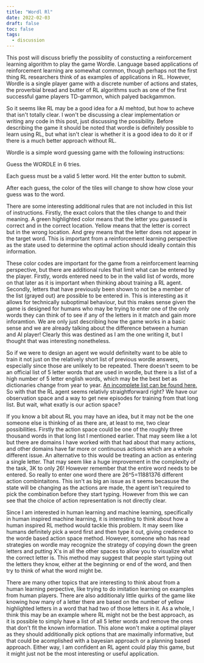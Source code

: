 ```yaml
---
title: "Wordl Rl"
date: 2022-02-03
draft: false
toc: false
tags:
  - discussion
---
```



This post will discuss briefly the possiblity of constucting a reinforcement learning algorithm to play the game Wordle. Language based applications of reinforcement learning are somewhat common, though perhaps not the first thing RL researchers think of as examples of applications in RL. However, Wordle is a single player game with a discrete number of actions and states, the proverbial bread and butter of RL algorithms such as one of the first successful game players TD-gammon, which palyed backgammon. 


So it seems like RL may be a good idea for a AI mehtod, but how to acheve that isn't totally clear. I won't be discussing a clear implementation or writing any code in this post, just discussing the possibility. Before describing the game it should be noted that wordle is definitely possible to learn using RL, but what isn't clear is whether it is a good idea to do it or if there is a much better approach without RL. 

Wordle is a simple word guessing game with the following instructions:  

Guess the WORDLE in 6 tries.

Each guess must be a valid 5 letter word. Hit the enter button to submit.

After each guess, the color of the tiles will change to show how close your guess was to the word.

There are some interesting additional rules that are not included in this list of instructions. Firstly, the exact colors that the tiles change to and their meaning. A green highlighted color means that the letter you guessed is correct and in the correct location. Yellow means that the letter is correct but in the wrong location. And grey means that the letter does not appear in the target word. This is important from a reinforcement learning perspective as the state used to determine the optimal action should ideally contain this information. 

These color codes are important for the game from a reinforcement learning perspective, but there are additional rules that limit what can be entered by the player. Firstly, words entered need to be in the valid list of words, more on that later as it is important when thinking about training a RL agent. Secondly, letters that have previously been shown to not be a member of the list (grayed out) are possible to be entered in. This is interesting as it allows for technically suboptimal behaviour, but this makes sense given the game is designed for humans who may be trying to enter one of the only words they can think of to see if any of the letters in it match and gain more inforamtion. We are only just describing how the game works in a basic sense and we are already talking about the difference between a human and AI player! Clearly this was destined as I am the one writing it, but I thought that was interesting nonetheless.  

So if we were to design an agent we would definitelty want to be able to train it not just on the relatively short list of previous wordle answers, especially since those are unlikely to be repeated. There doesn't seem to be an official list of 5 letter words that are used in wordle, but there is a list of a high number of 5 letter english words, which may be the best bet as dictionaries change from year to year. [An incomplete list can be found here.](https://eslforums.com/5-letter-words/) So with that the RL agent seems relativly straightforward right? We have our observation space and a way to get new episodes for training from that long list. But wait, what exatly is our action space? 

If you know a bit about RL you may have an idea, but it may not be the one someone else is thinking of as there are, at least to me, two clear possibilities. Firstly the action space could be one of the roughly three thousand words in that long list I mentioned earlier. That may seem like a lot but there are domains I have worked with that had about that many actions, and other domains have far more or continuous actions which are a whole different issue. An alternative to this would be treating an action as entering a single letter. That may seem like a huge improvement in the complexity of the task, 3K to only 26! However remember that the entire word needs to be entered. So really to enter one word there are 26^5=11881376 different action combintaitons. This isn't as big an issue as it seems becasuse the state will be changing as the actions are made, the agent isn't required to pick the combination before they start typing. However from this we can see that the choice of action representation is not directly clear. 

Since I am interested in human learning and machine learning, specifically in human inspired machine learning, it is interesting to think about how a human inspired RL method would tackle this problem. It may seem like humans definitely pick a word first and then type it out, giving credence to the worde based action space method. However, someone who has read strategies on wordle may recognize the strategy of copying down the green letters and putting X's in all the other spaces to allow you to visualize what the correct letter is. This method may suggest that people start typing out the letters they know, either at the beginning or end of the word, and then try to think of what the word might be. 

There are many other topics that are interesting to think about from a human learning perpective, like trying to do imitation learning on examples from human players. There are also additionaly little quirks of the game like knowing how many of a letter there are based on the number of yellow highlighted letters in a word that had two of those letters in it. As a whole, I think this may be an example where RL might not be the best approach, as it is possible to simply have a list of all 5 letter words and remove the ones that don't fit the known information. This alone won't make a optimal player as they should additionally pick options that are maximally informative, but that could be acomplished with a bayesian approach or a planning based approach. Either way, I am confident an RL agent could play this game, but it might just not be the most interesting or useful application. 